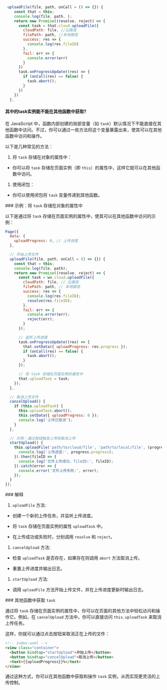 ```javascript
 uploadFile(file, path, onCall = () => {}) {
    const that = this;
    console.log(file, path, );
    return new Promise((resolve, reject) => {
      const task = that.cloud.uploadFile({
        cloudPath: file, //云路径
        filePath: path, //本地路径
        success: res => {
          console.log(res.fileID)
        },
        fail: err => {
          console.error(err)
        }
      })
      task.onProgressUpdate((res) => {
        if (onCall(res) == false) {
          task.abort();
        }
      })
    })
  },
```

#### 其中的task实例能不能在其他函数中获取?

在 JavaScript 中，函数内部创建的局部变量（如 `task`）默认情况下不能直接在其他函数中访问。不过，你可以通过一些方法将这个变量暴露出来，使其可以在其他函数中访问和操作。

以下是几种常见的方法：

1. 将 `task` 存储在对象的属性中：

- 你可以将 `task` 存储在页面实例（即 `this`）的属性中，这样它就可以在其他函数中访问。

1. 使用闭包：

- 你可以使用闭包将 `task` 变量传递到其他函数。

\### 示例：将 `task` 存储在对象的属性中

以下是通过将 `task` 存储在页面实例的属性中，使其可以在其他函数中访问的示例：

```javascript
Page({
  data: {
    uploadProgress: 0, // 上传进度
  },

  // 开始上传文件
  uploadFile(file, path, onCall = () => {}) {
    const that = this;
    console.log(file, path);
    return new Promise((resolve, reject) => {
      const task = wx.cloud.uploadFile({
        cloudPath: file, // 云路径
        filePath: path, // 本地路径
        success: res => {
          console.log(res.fileID);
          resolve(res.fileID);
        },
        fail: err => {
          console.error(err);
          reject(err);
        }
      });

      // 监听上传进度
      task.onProgressUpdate((res) => {
        that.setData({ uploadProgress: res.progress });
        if (onCall(res) == false) {
          task.abort();
        }
      });

      // 将 task 存储在页面实例的属性中
      that.uploadTask = task;
    });
  },

  // 取消上传文件
  cancelUpload() {
    if (this.uploadTask) {
      this.uploadTask.abort();
      this.setData({ uploadProgress: 0 });
      console.log('上传已取消');
    }
  },

  // 示例：通过按钮触发上传和取消上传
  startUpload() {
    this.uploadFile('path/to/cloud/file', 'path/to/local/file', (progress) => {
      console.log('上传进度:', progress.progress);
    }).then(fileID => {
      console.log('文件上传成功，fileID:', fileID);
    }).catch(error => {
      console.error('文件上传失败:', error);
    });
  }
});
```

\### 解释

1. `uploadFile` 方法:

- 创建一个新的上传任务，并监听上传进度。

- 将 `task` 存储在页面实例的属性 `uploadTask` 中。

- 在上传成功或失败时，分别调用 `resolve` 和 `reject`。

1. `cancelUpload` 方法:

- 检查 `uploadTask` 是否存在，如果存在则调用 `abort` 方法取消上传。

- 重置上传进度并输出日志。

1. `startUpload` 方法:

- 调用 `uploadFile` 方法开始上传文件，并在上传进度更新时输出日志。

\### 其他函数中获取 `task`

通过将 `task` 存储在页面实例的属性中，你可以在页面的其他方法中轻松访问和操作它。例如，在 `cancelUpload` 方法中，你可以直接访问 `this.uploadTask` 来取消上传任务。

这样，你就可以通过点击按钮来取消正在上传的文件：

```html
<!-- index.wxml -->
<view class="container">
  <button bindtap="startUpload">开始上传</button>
  <button bindtap="cancelUpload">取消上传</button>
  <text>{{uploadProgress}}%</text>
</view>
```

通过这种方式，你可以在其他函数中获取和操作 `task` 实例，从而实现更灵活的上传控制。